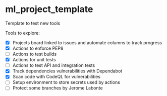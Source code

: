 # ml_project_template
Template to test new tools

Tools to explore:
- [x] Projects board linked to issues and automate columns to track progress
- [x] Actions to enforce PEP8
- [ ] Actions to test builds
- [x] Actions for unit tests
- [ ] Actions to test API and integration tests
- [x] Track dependencies vulnerabilities with Dependabot
- [x] Scan code with CodeQL for vulnerabilities
- [ ] Setup environment to store secrets used by actions
- [ ] Protect some branches
by Jerome Labonte
